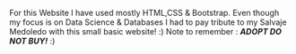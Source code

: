 For this Website I have used mostly HTML,CSS & Bootstrap. Even though my focus is on Data Science & Databases I had to pay tribute to my Salvaje Medoledo with this small basic website! :) 
Note to remember : ***ADOPT DO NOT BUY!*** :)
